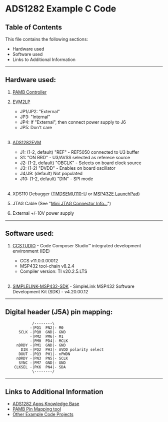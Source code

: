 ADS1282 Example C Code
======================

Table of Contents
-----------------
This file contains the following sections:
* Hardware used
* Software used
* Links to Additional Information

--------------------------------------------
**Hardware used:**     
--------------------------------------------

1. [PAMB Controller](https://confluence.itg.ti.com/display/ASCSYSAPP/PAMB+Controller)

2. [EVM2LP](https://confluence.itg.ti.com/pages/viewpage.action?pageId=271629380)
    - JP1/JP2: "External"
    - JP3: "Internal"
    - JP4: If "External", then connect power supply to J6
    - JP5: Don't care<br><br>

3. [ADS1282EVM](https://www.ti.com/tool/ADS1282EVM-PDK)
    - J1: (1-2, default) "REF" - REF5050 connected to U3 buffer
    - S1: "ON BRD" - U3/AVSS selected as referece source 
    - J2: (1-2, default) "OBCLK" - Selects on board clock source
    - J3: (1-2) "DVDD" - Enables on board oscillator
    - J4/J9: (default) Not populated
    - J10: (1-2, default) "DIN" - SPI mode<br><br>

4. XDS110 Debugger ([TMDSEMU110-U](https://www.ti.com/tool/TMDSEMU110-U) or [MSP432E LaunchPad](https://www.ti.com/tool/MSP-EXP432E401Y))

5. JTAG Cable (See "[Mini JTAG Connector Info...](https://confluence.itg.ti.com/display/ASCSYSAPP/PAMB+Controller)")

6. External +/-10V power supply

--------------------------------------------
**Software used:**     
--------------------------------------------

1. [CCSTUDIO](https://www.ti.com/tool/CCSTUDIO) - Code Composer Studio™ integrated development environment (IDE)
    - CCS v11.0.0.00012
    - MSP432 tool-chain v8.2.4
    - Compiler version: TI v20.2.5.LTS<br><br>

2. [SIMPLELINK-MSP432-SDK](https://www.ti.com/tool/SIMPLELINK-MSP432-SDK) - SimpleLink MSP432 Software Development Kit (SDK) - v4.20.00.12

--------------------------------------------
Digital header (J5A) pin mapping:
--------------------------------------------

                /--------\
               -|PQ1  PN2|- M0
          SCLK -|PQ0  GND|- GND
               -|PM2  PM6|- M1
               -|PM0  PD4|- MCLK
         nDRDY -|PM1  GND|- GND
           DIN -|PQ2  PH3|- AVDD polarity select
          DOUT -|PQ3  PH1|- nPWDN
         nDRDY -|PN3  PN5|- SCLK
          SYNC -|PM7  GND|- GND
        CLKSEL -|PK6  PN4|- SDA
                \--------/

-------------------------------
Links to Additional Information
-------------------------------

- [ADS1282 Apps Knowledge Base](https://confluence.itg.ti.com/display/ASCSYSAPP/ADS128x+Family)
- [PAMB Pin Mapping tool](https://sps16.itg.ti.com/sites/DataConverters/PADC/SysApps/Team%20Documents/EVMs/PAMB%20Pinmap%20Tool.xlsx?web=1)
- [Other Example Code Projects](https://confluence.itg.ti.com/display/ASCSYSAPP/Device+Example+C+Code)
